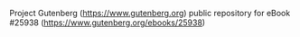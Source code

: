 Project Gutenberg (https://www.gutenberg.org) public repository for eBook #25938 (https://www.gutenberg.org/ebooks/25938)
